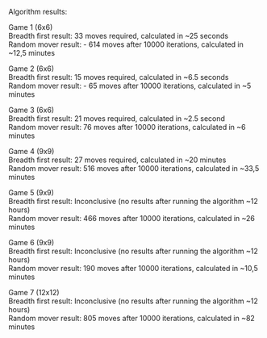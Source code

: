 Algorithm results:

Game 1 (6x6)\
Breadth first result: 33 moves required, calculated in ~25 seconds\
Random mover result: - 614 moves after 10000 iterations, calculated in ~12,5 minutes

Game 2 (6x6)\
Breadth first result: 15 moves required, calculated in ~6.5 seconds\
Random mover result: - 65 moves after 10000 iterations, calculated in ~5 minutes

Game 3 (6x6)\
Breadth first result: 21 moves required, calculated in ~2.5 second\
Random mover result: 76 moves after 10000 iterations, calculated in ~6 minutes

Game 4 (9x9)\
Breadth first result: 27 moves required, calculated in ~20 minutes\
Random mover result:  516 moves after 10000 iterations, calculated in ~33,5 minutes

Game 5 (9x9)\
Breadth first result: Inconclusive (no results after running the algorithm ~12 hours)\
Random mover result: 466 moves after 10000 iterations, calculated in ~26 minutes

Game 6 (9x9)\
Breadth first result: Inconclusive (no results after running the algorithm ~12 hours)\
Random mover result: 190 moves after 10000 iterations, calculated in ~10,5 minutes

Game 7 (12x12)\
Breadth first result: Inconclusive (no results after running the algorithm ~12 hours)\
Random mover result: 805 moves after 10000 iterations, calculated in ~82 minutes

